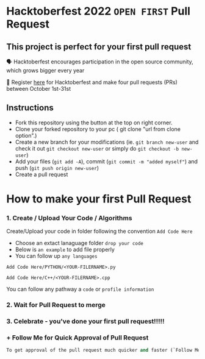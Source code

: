 # Hacktoberfest 2022 `OPEN FIRST` Pull Request

## This project is perfect for your first pull request

🗣 Hacktoberfest encourages participation in the open source community, which grows bigger every year

📢 Register [here](https://hacktoberfest.digitalocean.com) for Hacktoberfest and make four pull requests (PRs) between October 1st-31st

## Instructions

- Fork this repository using the button at the top on right corner.
- Clone your forked repository to your pc ( git clone "url from clone option".)
- Create a new branch for your modifications (ie. `git branch new-user` and check it out `git checkout new-user` or simply do `git checkout -b new-user`)
- Add your files (`git add -A`), commit (`git commit -m "added myself"`) and push (`git push origin new-user`)
- Create a pull request

# How to make your first Pull Request

### 1. Create / Upload Your Code / Algorithms

Create/Upload your code in folder following the convention `Add Code Here`
- Choose an extact lanaguage folder `drop your code`
- Below is `an example` to add file properly
- You can follow up `any languages`
```
Add Code Here/PYTHON/<YOUR-FILERNAME>.py
```
```
Add Code Here/C++/<YOUR-FILERNAME>.cpp
```
You can follow any pathway a `code` or `profile information`

### 2. Wait for Pull Request to merge

### 3. Celebrate - you've done your first pull request!!!!!

### + Follow Me for Quick Approval of Pull Request

```py
To get approval of the pull request much quicker and faster (`Follow Me`)🚀
```
